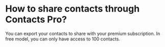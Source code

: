 # How to share contacts through Contacts Pro?

<p class="no-margin">You can export your contacts to share with your premium subscription. In free model, you can only have access to 100 contacts.</p>



